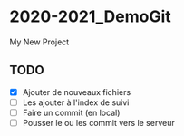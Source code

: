 # 2020-2021_DemoGit

My New Project

## TODO

- [x] Ajouter de nouveaux fichiers
- [ ] Les ajouter à l'index de suivi
- [ ] Faire un commit (en local)
- [ ] Pousser le ou les commit vers le serveur
